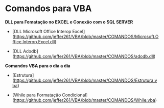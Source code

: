 # Comandos para VBA


**DLL para Fomatação no EXCEL e Conexão com o SQL SERVER**

- [DLL Microsoft Office Interop Excel] (https://github.com/jeffer261/VBA/blob/master/COMANDOS/Microsoft.Office.Interop.Excel.dll)

- [DLL Adodb] (https://github.com/jeffer261/VBA/blob/master/COMANDOS/adodb.dll)

**Comandos VBA para o dia a dia**

- [Estrutura] (https://github.com/jeffer261/VBA/blob/master/COMANDOS/Estrutura.vba)

- [While para Formatação Condicional] (https://github.com/jeffer261/VBA/blob/master/COMANDOS/While.vba)
